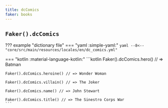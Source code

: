 ```yaml
---
title: dcComics
faker: books
---
```


## `Faker().dcComics`

??? example "dictionary file"
    === "yaml :simple-yaml:"
        ```yaml
        --8<-- "core/src/main/resources/locales/en/dc_comics.yml"
        ```

=== "kotlin :material-language-kotlin:"
    ```kotlin
    Faker().dcComics.hero() // => Batman

    Faker().dcComics.heroine() // => Wonder Woman

    Faker().dcComics.villain() // => The Joker

    Faker().dcComics.name() // => John Stewart

    Faker().dcComics.title() // => The Sinestro Corps War
    ```
